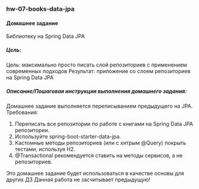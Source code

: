 ### hw-07-books-data-jpa

#### Домашнее задание

Библиотеку на Spring Data JPA

##### Цель:

Цель: максимально просто писать слой репозиториев с применением современных подходов
Результат: приложение со слоем репозиториев на Spring Data JPA

##### Описание/Пошаговая инструкция выполнения домашнего задания:

Домашнее задание выполняется переписыванием предыдущего на JPA.
Требования:

1. Переписать все репозитории по работе с книгами на Spring Data JPA репозитории.
2. Используйте spring-boot-starter-data-jpa.
3. Кастомные методы репозиториев (или с хитрым @Query) покрыть тестами, используя H2.
4. @Transactional рекомендуется ставить на методы сервисов, а не репозиториев.

Это домашнее задание будет использоваться в качестве основы для других ДЗ
Данная работа не засчитывает предыдущую!